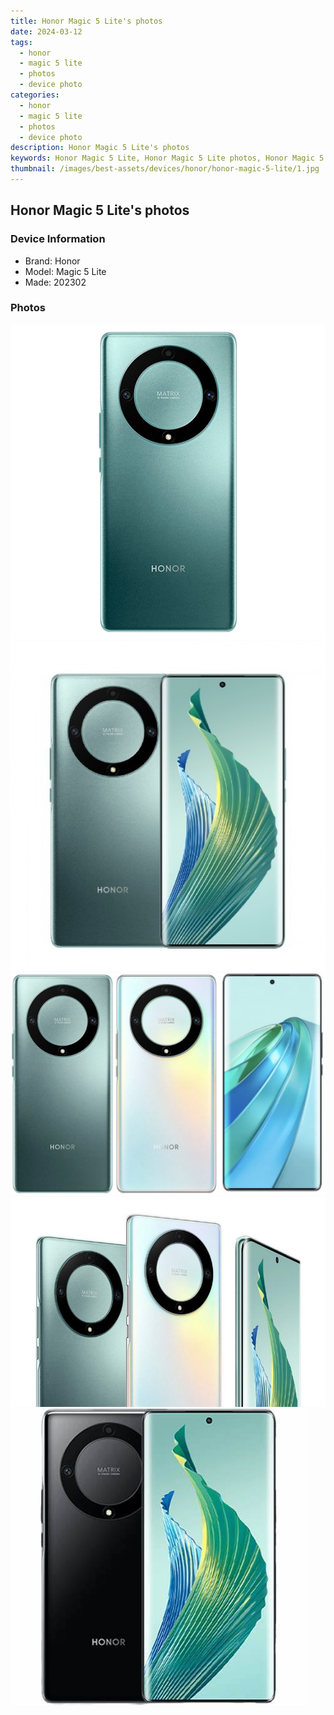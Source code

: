 ```yaml
---
title: Honor Magic 5 Lite's photos
date: 2024-03-12
tags: 
  - honor
  - magic 5 lite
  - photos
  - device photo
categories: 
  - honor
  - magic 5 lite
  - photos
  - device photo
description: Honor Magic 5 Lite's photos
keywords: Honor Magic 5 Lite, Honor Magic 5 Lite photos, Honor Magic 5 Lite device photo
thumbnail: /images/best-assets/devices/honor/honor-magic-5-lite/1.jpg
---
```


## Honor Magic 5 Lite's photos

### Device Information

- Brand: Honor
- Model: Magic 5 Lite
- Made: 202302

### Photos

![/images/best-assets/devices/honor/honor-magic-5-lite/1.jpg](/images/best-assets/devices/honor/honor-magic-5-lite/1.jpg)
![/images/best-assets/devices/honor/honor-magic-5-lite/2.jpg](/images/best-assets/devices/honor/honor-magic-5-lite/2.jpg)
![/images/best-assets/devices/honor/honor-magic-5-lite/3.jpg](/images/best-assets/devices/honor/honor-magic-5-lite/3.jpg)
![/images/best-assets/devices/honor/honor-magic-5-lite/4.jpg](/images/best-assets/devices/honor/honor-magic-5-lite/4.jpg)
![/images/best-assets/devices/honor/honor-magic-5-lite/5.jpg](/images/best-assets/devices/honor/honor-magic-5-lite/5.jpg)
